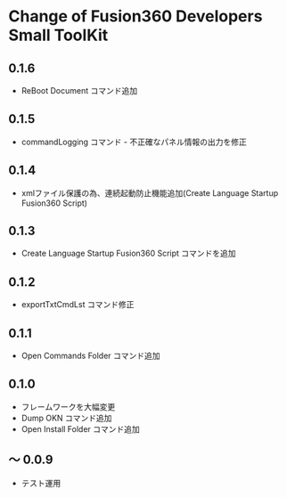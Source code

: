 # Change of Fusion360 Developers Small ToolKit

## 0.1.6
+ ReBoot Document コマンド追加

## 0.1.5
+ commandLogging コマンド - 不正確なパネル情報の出力を修正

## 0.1.4
+  xmlファイル保護の為、連続起動防止機能追加(Create Language Startup Fusion360 Script)

## 0.1.3
+ Create Language Startup Fusion360 Script コマンドを追加

## 0.1.2
+ exportTxtCmdLst コマンド修正

## 0.1.1
+ Open Commands Folder コマンド追加

## 0.1.0
+ フレームワークを大幅変更
+ Dump OKN コマンド追加
+ Open Install Folder コマンド追加

## ～ 0.0.9
+ テスト運用